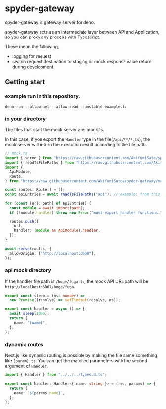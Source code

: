 # spyder-gateway

spyder-gateway is gateway server for deno.

spyder-gateway acts as an intermediate layer between API and Application, so you
can proxy any process with Typescript.

These mean the following,

- logging for request
- switch request destination to staging or mock response value return during
  development

## Getting start

### example run in this repository.

```
deno run --allow-net --allow-read --unstable example.ts
```

### in your directory

The files that start the mock server are: mock.ts.

In this case, if you export the `Handler` type in the file(`/api/**/*.ts`), the
mock server will return the execution result according to the file path.

```typescript
// mock.ts
import { serve } from "https://raw.githubusercontent.com/AkifumiSato/spyder-gateway/main/server.ts";
import { readTsFilePaths } from "https://raw.githubusercontent.com/AkifumiSato/spyder-gateway/main/fs_util.ts";
import {
  ApiModule,
  Route,
} from "https://raw.githubusercontent.com/AkifumiSato/spyder-gateway/main/types.d.ts";

const routes: Route[] = [];
const apiEntries = await readTsFilePaths("api"); // example: from this file, `./api`

for (const [url, path] of apiEntries) {
  const module = await import(path);
  if (!module.handler) throw new Error("must export handler functions.");

  routes.push({
    url,
    handler: (module as ApiModule).handler,
  });
}

await serve(routes, {
  allowOrigin: ["http://localhost:3000"],
});
```

### api mock directory

If the handler file path is `/hoge/fuga.ts`, the mock API URL path will be
`http://localhost:6007/hoge/fuga`.

```typescript
export const sleep = (ms: number) =>
  new Promise((resolve) => setTimeout(resolve, ms));

export const handler = async () => {
  await sleep(1000);
  return {
    name: "[name]",
  };
};
```

### dynamic routes

Next.js like dynamic routing is possible by making the file name something like
`[param].ts`. You can get the matched parameters with the second argument of
`Handler`.

```typescript
import { Handler } from "../../../types.d.ts";

export const handler: Handler<{ name: string }> = (req, params) => {
  return {
    name: `${params.name}`,
  };
};
```
